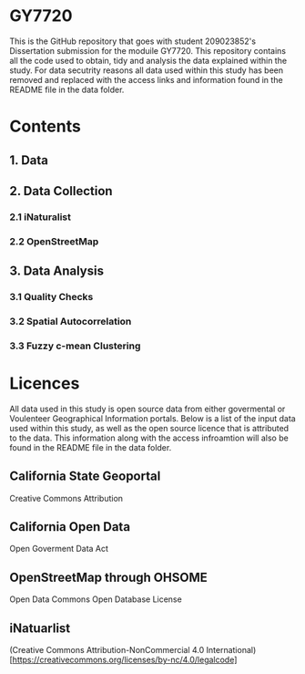 # GY7720

This is the GitHub repository that goes with student 209023852's Dissertation submission for the moduile GY7720. This repository contains all the code used to obtain, tidy and analysis the data explained within the study. For data secutrity reasons all data used within this study has been removed and replaced with the access links and information found in the README file in the data folder. 

# Contents 
## 1. Data 
## 2. Data Collection
### 2.1 iNaturalist
### 2.2 OpenStreetMap
## 3. Data Analysis 
### 3.1 Quality Checks
### 3.2 Spatial Autocorrelation
### 3.3 Fuzzy c-mean Clustering

# Licences 

All data used in this study is open source data from either govermental or Voulenteer Geographical Information portals. Below is a list of the input data used within this study, as well as the open source licence that is attributed to the data. This information along with the access infroamtion will also be found in the README file in the data folder. 

## California State Geoportal 
Creative Commons Attribution

## California Open Data
Open Goverment Data Act

## OpenStreetMap through OHSOME
Open Data Commons Open Database License

## iNatuarlist 
(Creative Commons Attribution-NonCommercial 4.0 International)[https://creativecommons.org/licenses/by-nc/4.0/legalcode]
